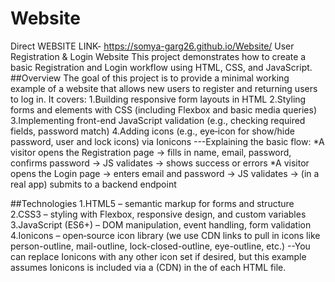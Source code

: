 # Website
Direct WEBSITE LINK- https://somya-garg26.github.io/Website/
User Registration & Login Website
  This project demonstrates how to create a basic Registration and Login workflow using HTML, CSS, and JavaScript. 
 ##Overview
  The goal of this project is to provide a minimal working example of a website that allows new users to register and returning users to log in. It covers:
    1.Building responsive form layouts in HTML
    2.Styling forms and elements with CSS (including Flexbox and basic media queries)
    3.Implementing front-end JavaScript validation (e.g., checking required fields, password match)
    4.Adding icons (e.g., eye‐icon for show/hide password, user and lock icons) via Ionicons
---Explaining the basic flow:
 *A visitor opens the Registration page → fills in name, email, password, confirms password → JS validates → shows success or errors
 *A visitor opens the Login page → enters email and password → JS validates → (in a real app) submits to a backend endpoint

##Technologies
1.HTML5 – semantic markup for forms and structure
2.CSS3 – styling with Flexbox, responsive design, and custom variables
3.JavaScript (ES6+) – DOM manipulation, event handling, form validation
4.Ionicons – open‐source icon library (we use CDN links to pull in icons like person-outline, mail-outline, lock-closed-outline, eye-outline, etc.)
--You can replace Ionicons with any other icon set if desired, but this example assumes Ionicons is included via a <link> (CDN) in the <head> of each HTML file.

